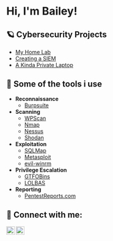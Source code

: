 <h1>Hi, I'm Bailey!


<h2>🪐 Cybersecurity Projects</h2>

- [My Home Lab](https://github.com/Stradestack/Home-Lab/tree/main)
- [Creating a SIEM](https://github.com/Stradestack/)
- [A Kinda Private Laptop](https://github.com/Stradestack/)

<h2>🔧 Some of the tools i use</h2>

- <b>Reconnaissance</b>
  - [Burpsuite](https://github.com/Stradestack/)
- <b>Scanning</b>
  - [WPScan](https://github.com/Stradestack/)
  - [Nmap](https://github.com/Stradestack/)
  - [Nessus](https://github.com/Stradestack/)
  - [Shodan](https://github.com/Stradestack/)
- <b>Exploitation</b>
  - [SQLMap](https://github.com/Stradestack/)
  - [Metasploit](https://github.com/Stradestack/)
  - [evil-winrm](https://github.com/Stradestack/)
- <b>Privilege Escalation</b>
  - [GTFOBins](https://github.com/Stradestack/)
  - [LOLBAS](https://github.com/Stradestack/)
- <b>Reporting</b>
  - [PentestReports.com](https://pentestreports.com/)

<h2> 💬 Connect with me:</h2>

[<img align="left" alt="Baileyfullerton | Twitter" width="22px" src="https://cdn.jsdelivr.net/npm/simple-icons@v3/icons/twitter.svg" />][twitter]
[<img align="left" alt="Baileyfullerton | LinkedIn" width="22px" src="https://cdn.jsdelivr.net/npm/simple-icons@v3/icons/linkedin.svg" />][linkedin]

[twitter]: https://twitter.com/baileyfullerton
[linkedin]: https://linkedin.com/in/baileyfullerton

<!--
**stradestack/stradestack** is a ✨ _special_ ✨ repository because its `README.md` (this file) appears on your GitHub profile.

Here are some ideas to get you started:

- 🔭 I’m currently working on ...
- 🌱 I’m currently learning ...
- 👯 I’m looking to collaborate on ...
- 🤔 I’m looking for help with ...
- 💬 Ask me about ...
- 📫 How to reach me: ...
- 😄 Pronouns: ...
- ⚡ Fun fact: ...
-->
